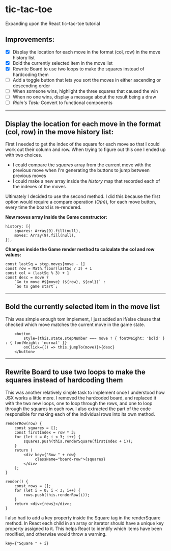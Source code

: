# tic-tac-toe
Expanding upon the React tic-tac-toe tutorial 


## Improvements:
- [x] Display the location for each move in the format (col, row) in the move history list
- [x] Bold the currently selected item in the move list
- [x] Rewrite Board to use two loops to make the squares instead of hardcoding them
- [ ] Add a toggle button that lets you sort the moves in either ascending or descending order
- [ ] When someone wins, highlight the three squares that caused the win
- [ ] When no one wins, display a message about the result being a draw
- [ ] *Riain's Task:* Convert to functional components

***
## Display the location for each move in the format (col, row) in the move history list:
First I needed to get the index of the square for each move so that I could work out 
their column and row. When trying to figure out this one I ended up with two choices. 
- I could compare the *squares* array from the current move with the previous move when I'm generating the buttons to 
jump between previous moves 
- I could make a new array inside the *history* map that recorded each of the indexes of the moves

Ultimately I decided to use the second method. I did this because the first option would require a compare operation (*O(n)*),
for each move button, every time the board is re-rendered. 

**New moves array inside the Game constructor:**

    history: [{
        squares: Array(9).fill(null),
        moves: Array(9).fill(null),
    }],

**Changes inside the Game render method to calculate the col and row values:**
    
    const lastSq = step.moves[move - 1]
    const row = Math.floor(lastSq / 3) + 1
    const col = (lastSq % 3) + 1
    const desc = move ?
        `Go to move #${move} (${row}, ${col})` :
        `Go to game start`;

***
## Bold the currently selected item in the move list
This was simple enough tom implement, I just added an if/else clause that checked which move matches the current move 
in the game state.  

        <button
            style={this.state.stepNumber === move ? { fontWeight: 'bold' } : { fontWeight: 'normal' }}
            onClick={() => this.jumpTo(move)}>{desc}
        </button>

***
##  Rewrite Board to use two loops to make the squares instead of hardcoding them
This was another relatively simple task to implement once I understood how JSX works a little more. I removed the 
hardcoded board, and replaced it with the two new loops, one to loop through the rows, and one to loop through the 
squares in each row. I also extracted the part of the code responsible for making each of the individual rows into its 
own method.
  
    renderRow(row) {
        const squares = [];
        const firstIndex = row * 3;
        for (let i = 0; i < 3; i++) {
            squares.push(this.renderSquare(firstIndex + i));
        }
        return (
            <div key={"Row " + row}
                 className="board-row">{squares}
            </div>
        );
    }
    
    render() {
        const rows = [];
        for (let i = 0; i < 3; i++) {
            rows.push(this.renderRow(i));
        }
        return <div>{rows}</div>;
    }

I also had to add a key property inside the Square tag in the renderSquare method. In React each child in an array or iterator 
should have a unique key property assigned to it. This helps React to identify which items have been modified, and 
otherwise would throw a warning.

    key={"Square " + i} 
    
 
